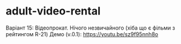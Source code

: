 # adult-video-rental
Варіант 15: Відеопрокат. Нічого незвичайного (хіба що є фільми з рейтингом R-21)
Демо (v.0.1): https://youtu.be/sz9f95nnh8o
